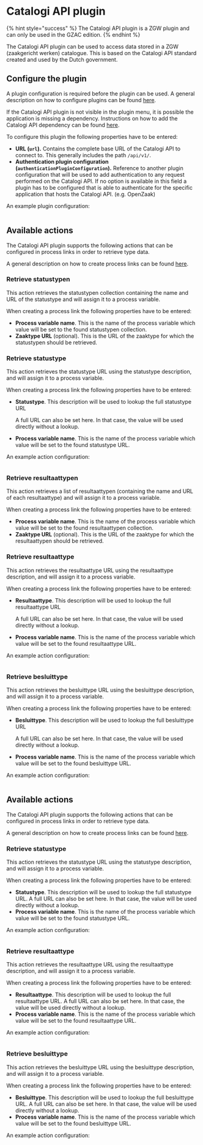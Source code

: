 # Catalogi API plugin

{% hint style="success" %}
The Catalogi API plugin is a ZGW plugin and can only be used in the GZAC edition.
{% endhint %}

The Catalogi API plugin can be used to access data stored in a ZGW (zaakgericht werken) catalogue. This is based on the Catalogi API standard created and used by the Dutch government.

## Configure the plugin

A plugin configuration is required before the plugin can be used. A general description on how to configure plugins can be found [here](broken-reference/).

If the Catalogi API plugin is not visible in the plugin menu, it is possible the application is missing a dependency. Instructions on how to add the Catalogi API dependency can be found [here](../../fundamentals/getting-started/modules/zgw/catalogi-api.md).

To configure this plugin the following properties have to be entered:

* **URL (`url`).** Contains the complete base URL of the Catalogi API to connect to. This generally includes the path `/api/v1/`.
* **Authentication plugin configuration (`authenticationPluginConfiguration`).** Reference to another plugin configuration that will be used to add authentication to any request performed on the Catalogi API. If no option is available in this field a plugin has to be configured that is able to authenticate for the specific application that hosts the Catalogi API. (e.g. OpenZaak)

An example plugin configuration:

<figure><img src="../../.gitbook/assets/configure-plugin (2).png" alt=""><figcaption></figcaption></figure>

## Available actions

The Catalogi API plugin supports the following actions that can be configured in process links in order to retrieve type data.

A general description on how to create process links can be found [here](broken-reference/).

### Retrieve statustypen

This action retrieves the statustypen collection containing the name and URL of the statustype and will assign it to a process variable.

When creating a process link the following properties have to be entered:

* **Process variable name**. This is the name of the process variable which value will be set to the found statustypen collection.
* **Zaaktype URL** (optional). This is the URL of the zaaktype for which the statustypen should be retrieved.

### Retrieve statustype

This action retrieves the statustype URL using the statustype description, and will assign it to a process variable.

When creating a process link the following properties have to be entered:

*   **Statustype**. This description will be used to lookup the full statustype URL

    A full URL can also be set here. In that case, the value will be used directly without a lookup.
* **Process variable name**. This is the name of the process variable which value will be set to the found statustype URL.

An example action configuration:

<figure><img src="../../.gitbook/assets/retrieve-statustype.png" alt=""><figcaption></figcaption></figure>

### Retrieve resultaattypen

This action retrieves a list of resultaattypen (containing the name and URL of each resultaattype) and will assign it to a process variable.

When creating a process link the following properties have to be entered:

* **Process variable name**. This is the name of the process variable which value will be set to the found resultaattypen collection.
* **Zaaktype URL** (optional). This is the URL of the zaaktype for which the resultaattypen should be retrieved.

### Retrieve resultaattype

This action retrieves the resultaattype URL using the resultaattype description, and will assign it to a process variable.

When creating a process link the following properties have to be entered:

*   **Resultaattype**. This description will be used to lookup the full resultaattype URL

    A full URL can also be set here. In that case, the value will be used directly without a lookup.
* **Process variable name**. This is the name of the process variable which value will be set to the found resultaattype URL.

An example action configuration:

<figure><img src="../../.gitbook/assets/retrieve-resultaattype.png" alt=""><figcaption></figcaption></figure>

### Retrieve besluittype

This action retrieves the besluittype URL using the besluittype description, and will assign it to a process variable.

When creating a process link the following properties have to be entered:

*   **Besluittype**. This description will be used to lookup the full besluittype URL

    A full URL can also be set here. In that case, the value will be used directly without a lookup.
* **Process variable name**. This is the name of the process variable which value will be set to the found besluittype URL.

An example action configuration:

<figure><img src="../../.gitbook/assets/retrieve-besluittype.png" alt=""><figcaption></figcaption></figure>

## Available actions

The Catalogi API plugin supports the following actions that can be configured in process links in order to retrieve type data.

A general description on how to create process links can be found [here](../process/process-link.md#creating-a-plugin-process-link).

### Retrieve statustype

This action retrieves the statustype URL using the statustype description, and will assign it to a process variable.

When creating a process link the following properties have to be entered:

* **Statustype**. This description will be used to lookup the full statustype URL. A full URL can also be set here. In that case, the value will be used directly without a lookup.
* **Process variable name**. This is the name of the process variable which value will be set to the found statustype URL.

An example action configuration:

<figure><img src="../../.gitbook/assets/retrieve-statustype.png" alt=""><figcaption></figcaption></figure>

### Retrieve resultaattype

This action retrieves the resultaattype URL using the resultaattype description, and will assign it to a process variable.

When creating a process link the following properties have to be entered:

* **Resultaattype**. This description will be used to lookup the full resultaattype URL. A full URL can also be set here. In that case, the value will be used directly without a lookup.
* **Process variable name**. This is the name of the process variable which value will be set to the found resultaattype URL.

An example action configuration:

<figure><img src="../../.gitbook/assets/retrieve-resultaattype.png" alt=""><figcaption></figcaption></figure>

### Retrieve besluittype

This action retrieves the besluittype URL using the besluittype description, and will assign it to a process variable.

When creating a process link the following properties have to be entered:

* **Besluittype**. This description will be used to lookup the full besluittype URL. A full URL can also be set here. In that case, the value will be used directly without a lookup.
* **Process variable name**. This is the name of the process variable which value will be set to the found besluittype URL.

An example action configuration:

<figure><img src="../../.gitbook/assets/retrieve-besluittype.png" alt=""><figcaption></figcaption></figure>
